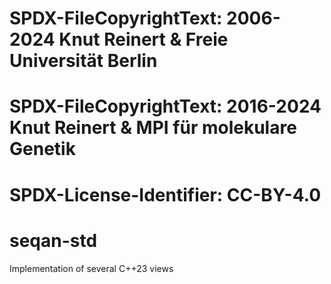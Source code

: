 # SPDX-FileCopyrightText: 2006-2024 Knut Reinert & Freie Universität Berlin
# SPDX-FileCopyrightText: 2016-2024 Knut Reinert & MPI für molekulare Genetik
# SPDX-License-Identifier: CC-BY-4.0

# seqan-std
Implementation of several C++23 views

